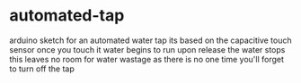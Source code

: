 # automated-tap
arduino sketch for an automated water tap its based on the capacitive touch sensor once you touch it water begins to run upon release the water stops this leaves no room for water wastage as there is no one time you'll forget to turn off the tap
